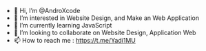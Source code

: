 - 👋 Hi, I’m @AndroXcode
- 👀 I’m interested in Website Design, and Make an Web Application
- 🌱 I’m currently learning JavaScript
- 💞️ I’m looking to collaborate on Website Design, Application Web
- 📫 How to reach me : https://t.me/Yadi1MU

<!---
AndroXcode/AndroXcode is a ✨ special ✨ repository because its `README.md` (this file) appears on your GitHub profile.
You can click the Preview link to take a look at your changes.
--->
